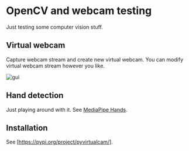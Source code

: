 # OpenCV and webcam testing

Just testing some computer vision stuff.

## Virtual webcam

Capture webcam stream and create new virtual webcam. You can modify virtual webcam stream however you like.

![gui](https://github.com/jokinen77/opencv-testing/blob/master/images/gui.PNG)

## Hand detection

Just playing around with it. See [MediaPipe Hands](https://google.github.io/mediapipe/solutions/hands.html).

## Installation

See [https://pypi.org/project/pyvirtualcam/].